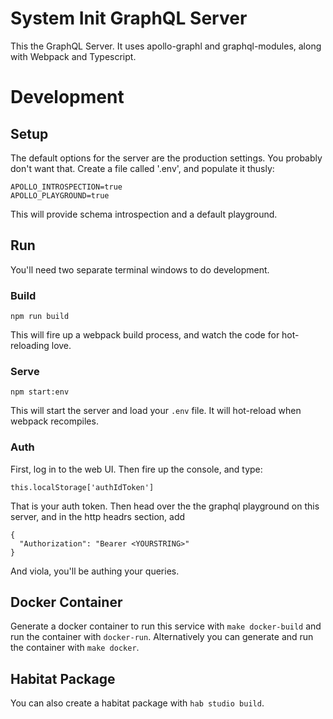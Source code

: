 # System Init GraphQL Server

This the GraphQL Server. It uses apollo-graphl and graphql-modules,
along with Webpack and Typescript.

# Development

## Setup

The default options for the server are the production settings. You probably
don't want that. Create a file called '.env', and populate it thusly:

```
APOLLO_INTROSPECTION=true
APOLLO_PLAYGROUND=true
```

This will provide schema introspection and a default playground.

## Run

You'll need two separate terminal windows to do development.

### Build

```
npm run build
```

This will fire up a webpack build process, and watch the code for hot-reloading
love.

### Serve

```
npm start:env
```

This will start the server and load your `.env` file. It will hot-reload when
webpack recompiles.

### Auth

First, log in to the web UI. Then fire up the console, and type:

```
this.localStorage['authIdToken']
```

That is your auth token. Then head over the the graphql playground on this server,
and in the http headrs section, add

```
{
  "Authorization": "Bearer <YOURSTRING>"
}
```

And viola, you'll be authing your queries.

## Docker Container
Generate a docker container to run this service with `make docker-build` and run the container with `docker-run`. Alternatively you can generate and run the container with `make docker`. 

## Habitat Package
You can also create a habitat package with `hab studio build`. 
